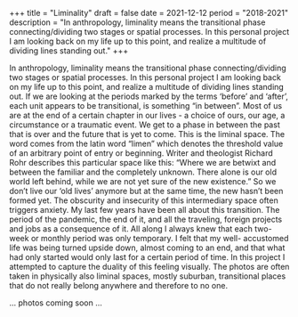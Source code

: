 +++
title = "Liminality"
draft = false
date = 2021-12-12
period = "2018-2021"
description = "In anthropology, liminality means the transitional phase connecting/dividing two stages or spatial processes. In this personal project I am looking back on my life up to this point, and realize a multitude of dividing lines standing out."
+++

In anthropology, liminality means the transitional phase
connecting/dividing two stages or spatial processes.
In this personal project I am looking back on my life up
to this point, and realize a multitude of dividing lines
standing out.
If we are looking at the periods marked by the terms
‘before’ and ‘after’, each unit appears to be transitional,
is something “in between”.
Most of us are at the end of a certain chapter in our lives -
a choice of ours, our age, a circumstance or a traumatic
event. We get to a phase in between the past that
is over and the future that is yet to come. This is the
liminal space.
The word comes from the latin word “limen” which
denotes the threshold value of an arbitrary point of entry
or beginning. Writer and theologist Richard Rohr
describes this particular space like this: “Where we
are betwixt and between the familiar and the completely
unknown. There alone is our old world left behind, while
we are not yet sure of the new existence.” So we don’t
live our ‘old lives’ anymore but at the same time, the new
hasn’t been formed yet. The obscurity and insecurity of
this intermediary space often triggers anxiety.
My last few years have been all about this transition.
The period of the pandemic, the end of it, and all the
traveling, foreign projects and jobs as a consequence
of it. All along I always knew that each two-week or
monthly period was only temporary. I felt that my well-
accustomed life was being turned upside down, almost
coming to an end, and that what had only started would
only last for a certain period of time.
In this project I attempted to capture the duality of
this feeling visually. The photos are often taken in
physically also liminal spaces, mostly suburban,
transitional places that do not really belong anywhere
and therefore to no one.

... photos coming soon ...
